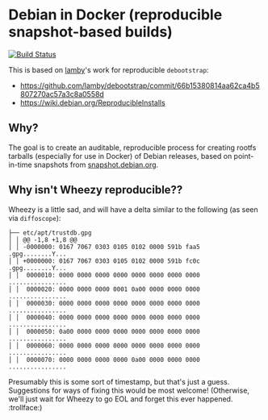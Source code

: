 # Debian in Docker (reproducible snapshot-based builds)

[![Build Status](https://travis-ci.org/tianon/docker-brew-debian-snapshot.svg?branch=master)](https://travis-ci.org/tianon/docker-brew-debian-snapshot)

This is based on [lamby](https://github.com/lamby)'s work for reproducible `debootstrap`:

- https://github.com/lamby/debootstrap/commit/66b15380814aa62ca4b5807270ac57a3c8a0558d
- https://wiki.debian.org/ReproducibleInstalls

## Why?

The goal is to create an auditable, reproducible process for creating rootfs tarballs (especially for use in Docker) of Debian releases, based on point-in-time snapshots from [snapshot.debian.org](http://snapshot.debian.org).

## Why isn't Wheezy reproducible??

Wheezy is a little sad, and will have a delta similar to the following (as seen via `diffoscope`):

```
├── etc/apt/trustdb.gpg
│ │ @@ -1,8 +1,8 @@
│ │ -0000000: 0167 7067 0303 0105 0102 0000 591b faa5  .gpg........Y...
│ │ +0000000: 0167 7067 0303 0105 0102 0000 591b fc0c  .gpg........Y...
│ │  0000010: 0000 0000 0000 0000 0000 0000 0000 0000  ................
│ │  0000020: 0000 0000 0000 0001 0a00 0000 0000 0000  ................
│ │  0000030: 0000 0000 0000 0000 0000 0000 0000 0000  ................
│ │  0000040: 0000 0000 0000 0000 0000 0000 0000 0000  ................
│ │  0000050: 0a00 0000 0000 0000 0000 0000 0000 0000  ................
│ │  0000060: 0000 0000 0000 0000 0000 0000 0000 0000  ................
│ │  0000070: 0000 0000 0000 0000 0a00 0000 0000 0000  ................
```

Presumably this is some sort of timestamp, but that's just a guess.  Suggestions for ways of fixing this would be most welcome!  (Otherwise, we'll just wait for Wheezy to go EOL and forget this ever happened. :trollface:)
